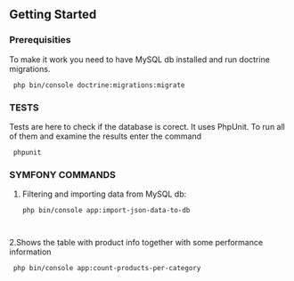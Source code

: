 <!-- GETTING STARTED -->
## Getting Started

### Prerequisities
 To make it work you need to have MySQL db installed and run doctrine migrations.
  
   ```
    php bin/console doctrine:migrations:migrate
  ```
### TESTS

Tests are here to check if the database is corect. It uses PhpUnit. To run all of them and examine the results enter the command
  ```
   phpunit
  ```

### SYMFONY COMMANDS

1. Filtering and importing data from MySQL db:
   ```
   php bin/console app:import-json-data-to-db

  
2.Shows the table with product info together with some performance information
   ```
    php bin/console app:count-products-per-category
   ```

